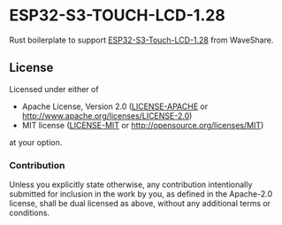 # ESP32-S3-TOUCH-LCD-1.28

Rust boilerplate to support [ESP32-S3-Touch-LCD-1.28](https://www.waveshare.com/wiki/ESP32-S3-Touch-LCD-1.28) from WaveShare.

## License

Licensed under either of

- Apache License, Version 2.0 ([LICENSE-APACHE](LICENSE-APACHE) or
  http://www.apache.org/licenses/LICENSE-2.0)
- MIT license ([LICENSE-MIT](LICENSE-MIT) or http://opensource.org/licenses/MIT)

at your option.

### Contribution

Unless you explicitly state otherwise, any contribution intentionally submitted for inclusion in the
work by you, as defined in the Apache-2.0 license, shall be dual licensed as above, without any
additional terms or conditions.
